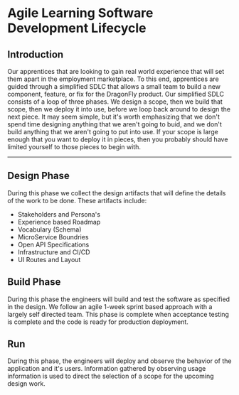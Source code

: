 # Agile Learning Software Development Lifecycle

## Introduction

Our apprentices that are looking to gain real world experience that will set them apart in the employment marketplace. To this end, apprentices are guided through a simplified SDLC that allows a small team to build a new component, feature, or fix for the DragonFly product. Our simplified SDLC consists of a loop of three phases. We design a scope, then we build that scope, then we deploy it into use, before we loop back around to design the next piece. It may seem simple, but it's worth emphasizing that we don't spend time designing anything that we aren't going to buid, and we don't build anything that we aren't going to put into use. If your scope is large enough that you want to deploy it in pieces, then you probably should have limited yourself to those pieces to begin with.

---

## Design Phase

During this phase we collect the design artifacts that will define the details of the work to be done. These artifacts include:

- Stakeholders and Persona's
- Experience based Roadmap
- Vocabulary (Schema)
- MicroService Boundries
- Open API Specifications
- Infrastructure and CI/CD
- UI Routes and Layout

## Build Phase

During this phase the engineers will build and test the software as specified in the design. We follow an agile 1-week sprint based approach with a largely self directed team. This phase is complete  when acceptance testing is complete and the code is ready for production deployment.

## Run

During this phase, the engineers will deploy and observe the behavior of the application and it's users. Information gathered by observing usage information is used to direct the selection of a scope for the upcoming design work.
